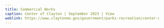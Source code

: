 ```yaml
---
title: Commercial Works
caption: Center of Clayton | September 2023 | View
weblink: https://www.claytonmo.gov/government/parks-recreation/center-of-clayton
---
```

